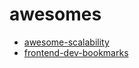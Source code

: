 # awesomes

- [awesome-scalability](https://github.com/binhnguyennus/awesome-scalability)
- [frontend-dev-bookmarks](https://github.com/dypsilon/frontend-dev-bookmarks)
